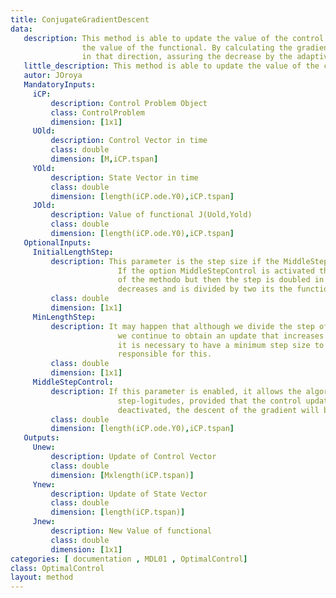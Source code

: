 ```yaml
---
title: ConjugateGradientDescent
data: 
   description: This method is able to update the value of the control by decreasing 
                the value of the functional. By calculating the gradient, $ \frac{dH}{du}$. Also, it is decremented 
                in that direction, assuring the decrease by the adaptive step size. 
   little_description: This method is able to update the value of the control by decreasing the value of the functional. 
   autor: JOroya
   MandatoryInputs:   
     iCP: 
         description: Control Problem Object
         class: ControlProblem
         dimension: [1x1]
     UOld: 
         description: Control Vector in time  
         class: double
         dimension: [M,iCP.tspan]
     YOld: 
         description: State Vector in time 
         class: double
         dimension: [length(iCP.ode.Y0),iCP.tspan]
     JOld: 
         description: Value of functional J(Uold,Yold)
         class: double
         dimension: [length(iCP.ode.Y0),iCP.tspan]
   OptionalInputs:
     InitialLengthStep: 
         description: This parameter is the step size if the MiddleStepControl option is false. 
                        If the option MiddleStepControl is activated then this parameter is the initial step
                        of the methodo but then the step is doubled in the case where the functional iteration 
                        decreases and is divided by two its the functional one grows.
         class: double
         dimension: [1x1]
     MinLengthStep: 
         description: It may happen that although we divide the step of the descenco many times,
                        we continue to obtain an update that increases the value of the functional. In this case,
                        it is necessary to have a minimum step size to avoid infinite loops. This parameter is
                        responsible for this.
         class: double
         dimension: [1x1]
     MiddleStepControl: 
         description: If this parameter is enabled, it allows the algorithm to search for different 
                        step-logitudes, provided that the control update decrements the functional value. If it is
                        deactivated, the descent of the gradient will be constant.
         class: double
         dimension: [length(iCP.ode.Y0),iCP.tspan]
   Outputs:
     Unew:
         description: Update of Control Vector  
         class: double
         dimension: [Mxlength(iCP.tspan)]
     Ynew:
         description: Update of State Vector 
         class: double
         dimension: [length(iCP.tspan)]
     Jnew:
         description: New Value of functional 
         class: double
         dimension: [1x1]
categories: [ documentation , MDL01 , OptimalControl]
class: OptimalControl
layout: method
---
```

